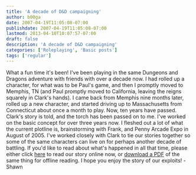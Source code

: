 ```yaml
---
title: 'A decade of D&D campaigning'
author: b00ga
date: 2007-04-19T11:05:08-07:00
publishdate: 2007-04-19T11:05:08-07:00
lastmod: 2013-04-10T10:07:57-07:00
draft: false
description: 'A decade of D&D campaigning'
categories: ['Roleplaying', 'Basic posts']
tags: ['regular']
---
```


What a fun time it's been! I've been playing in the same Dungeons and Dragons adventure with friends with over a decade now. I had rolled up a character, for what was to be Paul's game, and then I promptly moved to Memphis, TN (and Paul promptly moved to California, leaving the reigns squarely in Clark's hands). I came back from Memphis nine months later, rolled up a new character, and started driving up to Massachusetts from Connecticut about once a month to play. Now, ten years have passed. Clark's story is told, and the torch has been passed on to me. I've worked on the basic concept for over three years now. I fleshed out a lot of what the current plotline is, brainstorming with Frank, and Penny Arcade Expo in August of 2005. I've worked closely with Clark to tie our stories together so some of the same characters can live on for perhaps another decade of battling. If you'd like to read about what's happened in all that time, please either click [here](../dnddnd-enduring-10yr-recaphtml) to read our story online now, or [download a PDF](../dnddnd-enduring-10yr-recappdf) of the same thing for offline reading. I hope you enjoy the story of our exploits! -Shawn
